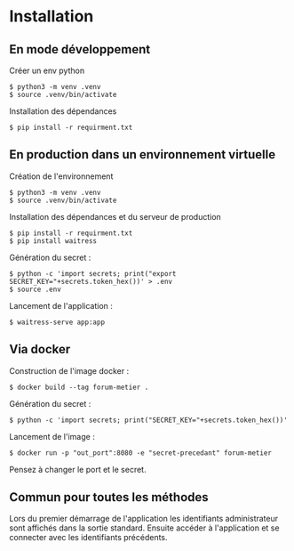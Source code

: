# Installation

## En mode développement

Créer un env python
```
$ python3 -m venv .venv
$ source .venv/bin/activate
```

Installation des dépendances
```
$ pip install -r requirment.txt
```

## En production dans un environnement virtuelle

Création de l'environnement
```
$ python3 -m venv .venv
$ source .venv/bin/activate
```

Installation des dépendances et du serveur de production
```
$ pip install -r requirment.txt
$ pip install waitress
```

Génération du secret :
```
$ python -c 'import secrets; print("export SECRET_KEY="+secrets.token_hex())' > .env
$ source .env
```

Lancement de l'application :
```
$ waitress-serve app:app
```

## Via docker

Construction de l'image docker :
```
$ docker build --tag forum-metier .
```

Génération du secret :
```
$ python -c 'import secrets; print("SECRET_KEY="+secrets.token_hex())'
```

Lancement de l'image :
```
$ docker run -p "out_port":8080 -e "secret-precedant" forum-metier
```
Pensez à changer le port et le secret.

## Commun pour toutes les méthodes
Lors du premier démarrage de l'application les identifiants administrateur sont affichés dans la sortie standard. Ensuite accéder à l'application et se connecter avec les identifiants précédents.
